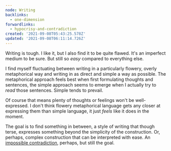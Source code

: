 ```yaml
---
node: Writing
backlinks:
  - one-dimension
forwardlinks:
  - hypocrisy-and-contradiction
created: '2021-09-08T05:43:25.578Z'
updated: '2021-09-08T06:11:14.726Z'
---
```

Writing is tough. I like it, but I also find it to be quite flawed. It's an imperfect medium to be sure. But still so *easy* compared to everything else. 

I find myself fluctuating between writing in a particularly flowery, overly metaphorical way and writing in as direct and simple a way as possible. The metaphorical approach feels best when first formulating thoughts and sentences, the simple approach seems to emerge when I actually try to *read* those sentences. Simple tends to prevail. 

Of course that means plenty of thoughts or feelings won't be well-expressed. I don't think flowery metaphorical language gets any closer at expressing them than simple language, it just *feels* like it does in the moment. 

The goal is to find something in between, a style of writing that though terse, expresses something beyond the simplicity of the construction. Or, perhaps, complex construction that can be interpreted with ease. An [impossible contradiction](hypocrisy-and-contradiction.md), perhaps, but still the goal. 
